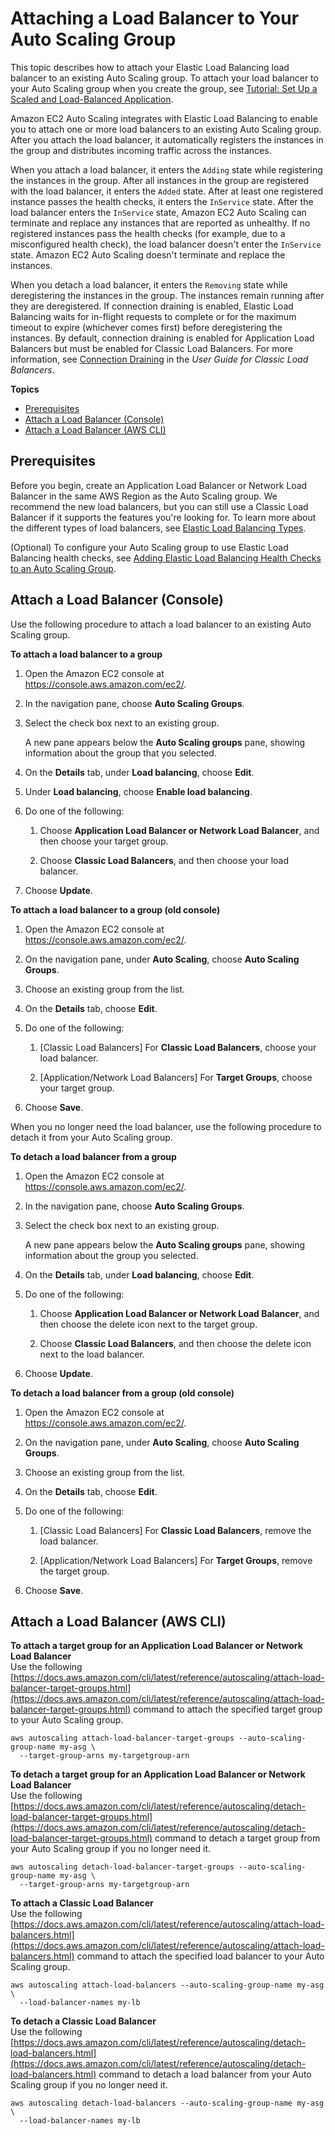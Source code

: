 # Attaching a Load Balancer to Your Auto Scaling Group<a name="attach-load-balancer-asg"></a>

This topic describes how to attach your Elastic Load Balancing load balancer to an existing Auto Scaling group\. To attach your load balancer to your Auto Scaling group when you create the group, see [Tutorial: Set Up a Scaled and Load\-Balanced Application](as-register-lbs-with-asg.md)\. 

Amazon EC2 Auto Scaling integrates with Elastic Load Balancing to enable you to attach one or more load balancers to an existing Auto Scaling group\. After you attach the load balancer, it automatically registers the instances in the group and distributes incoming traffic across the instances\. 

When you attach a load balancer, it enters the `Adding` state while registering the instances in the group\. After all instances in the group are registered with the load balancer, it enters the `Added` state\. After at least one registered instance passes the health checks, it enters the `InService` state\. After the load balancer enters the `InService` state, Amazon EC2 Auto Scaling can terminate and replace any instances that are reported as unhealthy\. If no registered instances pass the health checks \(for example, due to a misconfigured health check\), the load balancer doesn't enter the `InService` state\. Amazon EC2 Auto Scaling doesn't terminate and replace the instances\.

When you detach a load balancer, it enters the `Removing` state while deregistering the instances in the group\. The instances remain running after they are deregistered\. If connection draining is enabled, Elastic Load Balancing waits for in\-flight requests to complete or for the maximum timeout to expire \(whichever comes first\) before deregistering the instances\. By default, connection draining is enabled for Application Load Balancers but must be enabled for Classic Load Balancers\. For more information, see [Connection Draining](https://docs.aws.amazon.com/elasticloadbalancing/latest/classic/config-conn-drain.html) in the *User Guide for Classic Load Balancers*\.

**Topics**
+ [Prerequisites](#as-add-load-balancer-prerequisites)
+ [Attach a Load Balancer \(Console\)](#as-add-load-balancer-console)
+ [Attach a Load Balancer \(AWS CLI\)](#as-add-load-balancer-aws-cli)

## Prerequisites<a name="as-add-load-balancer-prerequisites"></a>

Before you begin, create an Application Load Balancer or Network Load Balancer in the same AWS Region as the Auto Scaling group\. We recommend the new load balancers, but you can still use a Classic Load Balancer if it supports the features you're looking for\. To learn more about the different types of load balancers, see [ Elastic Load Balancing Types](autoscaling-load-balancer.md#integrations-aws-elastic-load-balancing-types)\. 

\(Optional\) To configure your Auto Scaling group to use Elastic Load Balancing health checks, see [Adding Elastic Load Balancing Health Checks to an Auto Scaling Group](as-add-elb-healthcheck.md)\.

## Attach a Load Balancer \(Console\)<a name="as-add-load-balancer-console"></a>

Use the following procedure to attach a load balancer to an existing Auto Scaling group\. 

**To attach a load balancer to a group**

1. Open the Amazon EC2 console at [https://console\.aws\.amazon\.com/ec2/](https://console.aws.amazon.com/ec2/)\.

1. In the navigation pane, choose **Auto Scaling Groups**\.

1. Select the check box next to an existing group\.

   A new pane appears below the **Auto Scaling groups** pane, showing information about the group that you selected\. 

1. On the **Details** tab, under **Load balancing**, choose **Edit**\.

1. Under **Load balancing**, choose **Enable load balancing**\.

1. Do one of the following:

   1. Choose **Application Load Balancer or Network Load Balancer**, and then choose your target group\.

   1. Choose **Classic Load Balancers**, and then choose your load balancer\.

1. Choose **Update**\.

**To attach a load balancer to a group \(old console\)**

1. Open the Amazon EC2 console at [https://console\.aws\.amazon\.com/ec2/](https://console.aws.amazon.com/ec2/)\.

1. On the navigation pane, under **Auto Scaling**, choose **Auto Scaling Groups**\.

1. Choose an existing group from the list\.

1. On the **Details** tab, choose **Edit**\.

1. Do one of the following:

   1. \[Classic Load Balancers\] For **Classic Load Balancers**, choose your load balancer\.

   1. \[Application/Network Load Balancers\] For **Target Groups**, choose your target group\.

1. Choose **Save**\.

When you no longer need the load balancer, use the following procedure to detach it from your Auto Scaling group\.

**To detach a load balancer from a group**

1. Open the Amazon EC2 console at [https://console\.aws\.amazon\.com/ec2/](https://console.aws.amazon.com/ec2/)\.

1. In the navigation pane, choose **Auto Scaling Groups**\.

1. Select the check box next to an existing group\.

   A new pane appears below the **Auto Scaling groups** pane, showing information about the group you selected\. 

1. On the **Details** tab, under **Load balancing**, choose **Edit**\.

1. Do one of the following:

   1. Choose **Application Load Balancer or Network Load Balancer**, and then choose the delete icon next to the target group\.

   1. Choose **Classic Load Balancers**, and then choose the delete icon next to the load balancer\. 

1. Choose **Update**\. 

**To detach a load balancer from a group \(old console\)**

1. Open the Amazon EC2 console at [https://console\.aws\.amazon\.com/ec2/](https://console.aws.amazon.com/ec2/)\.

1. On the navigation pane, under **Auto Scaling**, choose **Auto Scaling Groups**\.

1. Choose an existing group from the list\.

1. On the **Details** tab, choose **Edit**\.

1. Do one of the following:

   1. \[Classic Load Balancers\] For **Classic Load Balancers**, remove the load balancer\.

   1. \[Application/Network Load Balancers\] For **Target Groups**, remove the target group\.

1. Choose **Save**\.

## Attach a Load Balancer \(AWS CLI\)<a name="as-add-load-balancer-aws-cli"></a>

**To attach a target group for an Application Load Balancer or Network Load Balancer**  
Use the following [https://docs.aws.amazon.com/cli/latest/reference/autoscaling/attach-load-balancer-target-groups.html](https://docs.aws.amazon.com/cli/latest/reference/autoscaling/attach-load-balancer-target-groups.html) command to attach the specified target group to your Auto Scaling group\.

```
aws autoscaling attach-load-balancer-target-groups --auto-scaling-group-name my-asg \
  --target-group-arns my-targetgroup-arn
```

**To detach a target group for an Application Load Balancer or Network Load Balancer**  
Use the following [https://docs.aws.amazon.com/cli/latest/reference/autoscaling/detach-load-balancer-target-groups.html](https://docs.aws.amazon.com/cli/latest/reference/autoscaling/detach-load-balancer-target-groups.html) command to detach a target group from your Auto Scaling group if you no longer need it\.

```
aws autoscaling detach-load-balancer-target-groups --auto-scaling-group-name my-asg \
  --target-group-arns my-targetgroup-arn
```

**To attach a Classic Load Balancer**  
Use the following [https://docs.aws.amazon.com/cli/latest/reference/autoscaling/attach-load-balancers.html](https://docs.aws.amazon.com/cli/latest/reference/autoscaling/attach-load-balancers.html) command to attach the specified load balancer to your Auto Scaling group\.

```
aws autoscaling attach-load-balancers --auto-scaling-group-name my-asg \
  --load-balancer-names my-lb
```

**To detach a Classic Load Balancer**  
Use the following [https://docs.aws.amazon.com/cli/latest/reference/autoscaling/detach-load-balancers.html](https://docs.aws.amazon.com/cli/latest/reference/autoscaling/detach-load-balancers.html) command to detach a load balancer from your Auto Scaling group if you no longer need it\.

```
aws autoscaling detach-load-balancers --auto-scaling-group-name my-asg \
  --load-balancer-names my-lb
```